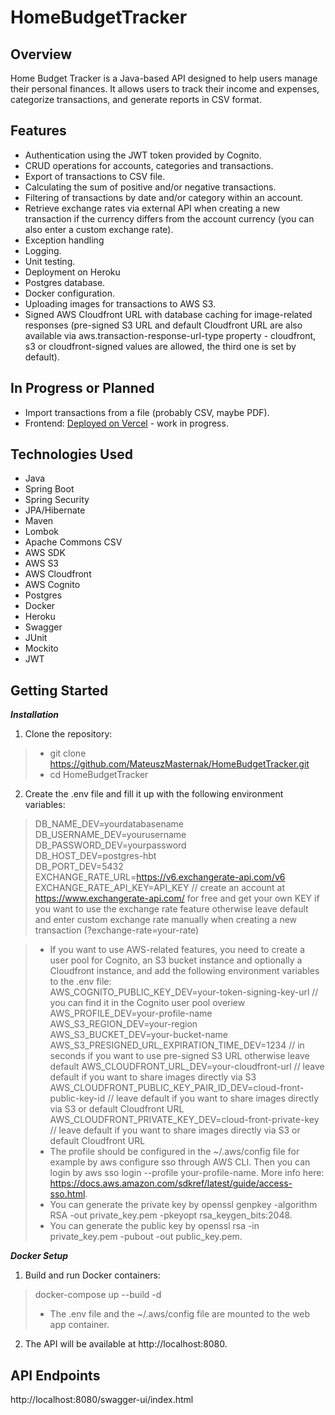 # HomeBudgetTracker

## Overview
Home Budget Tracker is a Java-based API designed to help users manage their personal finances. It allows users to track their income and expenses, categorize transactions, and generate reports in CSV format.  

## Features
* Authentication using the JWT token provided by Cognito.
* CRUD operations for accounts, categories and transactions.  
* Export of transactions to CSV file.  
* Calculating the sum of positive and/or negative transactions.
* Filtering of transactions by date and/or category within an account.  
* Retrieve exchange rates via external API when creating a new transaction if the currency differs from the account currency (you can also enter a custom exchange rate).  
* Exception handling  
* Logging.  
* Unit testing.  
* Deployment on Heroku  
* Postgres database.  
* Docker configuration.  
* Uploading images for transactions to AWS S3.  
* Signed AWS Cloudfront URL with database caching for image-related responses (pre-signed S3 URL and default Cloudfront URL are also available via aws.transaction-response-url-type property - cloudfront, s3 or cloudfront-signed values are allowed, the third one is set by default).  

## In Progress or Planned
* Import transactions from a file (probably CSV, maybe PDF).
* Frontend: [Deployed on Vercel](https://home-budget-tracker.vercel.app/) - work in progress.

## Technologies Used
* Java
* Spring Boot
* Spring Security
* JPA/Hibernate
* Maven
* Lombok
* Apache Commons CSV
* AWS SDK
* AWS S3
* AWS Cloudfront
* AWS Cognito
* Postgres
* Docker
* Heroku
* Swagger
* JUnit
* Mockito
* JWT

## Getting Started
***Installation***
1. Clone the repository:  
> * git clone https://github.com/MateuszMasternak/HomeBudgetTracker.git  
> * cd HomeBudgetTracker
2. Create the .env file and fill it up with the following environment variables:
> DB_NAME_DEV=yourdatabasename  
> DB_USERNAME_DEV=yourusername  
> DB_PASSWORD_DEV=yourpassword  
> DB_HOST_DEV=postgres-hbt  
> DB_PORT_DEV=5432
> EXCHANGE_RATE_URL=https://v6.exchangerate-api.com/v6  
> EXCHANGE_RATE_API_KEY=API_KEY // create an account at https://www.exchangerate-api.com/ for free and get your own KEY if you want to use the exchange rate feature otherwise leave default and enter custom exchange rate manually when creating a new transaction (?exchange-rate=your-rate)

> * If you want to use AWS-related features, you need to create a user pool for Cognito, an S3 bucket instance and optionally a Cloudfront instance, and add the following environment variables to the .env file:  
> AWS_COGNITO_PUBLIC_KEY_DEV=your-token-signing-key-url // you can find it in the Cognito user pool overiew
> AWS_PROFILE_DEV=your-profile-name  
> AWS_S3_REGION_DEV=your-region  
> AWS_S3_BUCKET_DEV=your-bucket-name
> AWS_S3_PRESIGNED_URL_EXPIRATION_TIME_DEV=1234 // in seconds if you want to use pre-signed S3 URL otherwise leave default
> AWS_CLOUDFRONT_URL_DEV=your-cloudfront-url // leave default if you want to share images directly via S3  
> AWS_CLOUDFRONT_PUBLIC_KEY_PAIR_ID_DEV=cloud-front-public-key-id // leave default if you want to share images directly via S3 or default Cloudfront URL
> AWS_CLOUDFRONT_PRIVATE_KEY_DEV=cloud-front-private-key // leave default if you want to share images directly via S3 or default Cloudfront URL  
> * The profile should be configured in the ~/.aws/config file for example by aws configure sso through AWS CLI. Then you can login by aws sso login --profile your-profile-name. More info here: https://docs.aws.amazon.com/sdkref/latest/guide/access-sso.html.
> * You can generate the private key by openssl genpkey -algorithm RSA -out private_key.pem -pkeyopt rsa_keygen_bits:2048.
> * You can generate the public key by openssl rsa -in private_key.pem -pubout -out public_key.pem.

***Docker Setup***
1. Build and run Docker containers:
> docker-compose up --build -d
> * The .env file and the ~/.aws/config file are mounted to the web app container.
2. The API will be available at http://localhost:8080.

## API Endpoints
http://localhost:8080/swagger-ui/index.html
